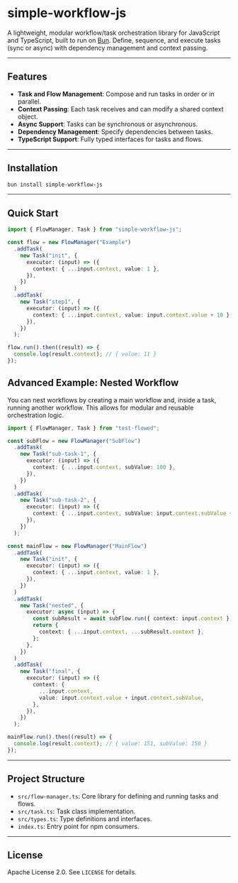 # simple-workflow-js

A lightweight, modular workflow/task orchestration library for JavaScript and TypeScript, built to run on [Bun](https://bun.sh). Define, sequence, and execute tasks (sync or async) with dependency management and context passing.

---

## Features

- **Task and Flow Management**: Compose and run tasks in order or in parallel.
- **Context Passing**: Each task receives and can modify a shared context object.
- **Async Support**: Tasks can be synchronous or asynchronous.
- **Dependency Management**: Specify dependencies between tasks.
- **TypeScript Support**: Fully typed interfaces for tasks and flows.

---

## Installation

```bash
bun install simple-workflow-js
```

---

## Quick Start

```typescript
import { FlowManager, Task } from "simple-workflow-js";

const flow = new FlowManager("Example")
  .addTask(
    new Task("init", {
      executor: (input) => ({
        context: { ...input.context, value: 1 },
      }),
    })
  )
  .addTask(
    new Task("step1", {
      executor: (input) => ({
        context: { ...input.context, value: input.context.value + 10 },
      }),
    })
  );

flow.run().then((result) => {
  console.log(result.context); // { value: 11 }
});
```

## Advanced Example: Nested Workflow

You can nest workflows by creating a main workflow and, inside a task, running another workflow. This allows for modular and reusable orchestration logic.

```typescript
import { FlowManager, Task } from "test-flowed";

const subFlow = new FlowManager("SubFlow")
  .addTask(
    new Task("sub-task-1", {
      executor: (input) => ({
        context: { ...input.context, subValue: 100 },
      }),
    })
  )
  .addTask(
    new Task("sub-task-2", {
      executor: (input) => ({
        context: { ...input.context, subValue: input.context.subValue + 50 },
      }),
    })
  );

const mainFlow = new FlowManager("MainFlow")
  .addTask(
    new Task("init", {
      executor: (input) => ({
        context: { ...input.context, value: 1 },
      }),
    })
  )
  .addTask(
    new Task("nested", {
      executor: async (input) => {
        const subResult = await subFlow.run({ context: input.context });
        return {
          context: { ...input.context, ...subResult.context },
        };
      },
    })
  )
  .addTask(
    new Task("final", {
      executor: (input) => ({
        context: {
          ...input.context,
          value: input.context.value + input.context.subValue,
        },
      }),
    })
  );

mainFlow.run().then((result) => {
  console.log(result.context); // { value: 151, subValue: 150 }
});
```

---

## Project Structure

- `src/flow-manager.ts`: Core library for defining and running tasks and flows.
- `src/task.ts`: Task class implementation.
- `src/types.ts`: Type definitions and interfaces.
- `index.ts`: Entry point for npm consumers.

---

## License

Apache License 2.0. See `LICENSE` for details.

